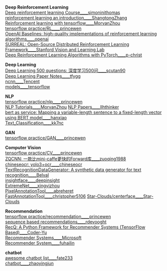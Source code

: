 **Deep Reinforcement Learning**                                                                                                  
[Deep reinforcement learning Course____simoninithomas](https://github.com/simoninithomas/Deep_reinforcement_learning_Course)                                 
[reinforcement learning an introduction____ShangtongZhang](https://github.com/ShangtongZhang/reinforcement-learning-an-introduction)                            
[Reinforcement learning with tensorflow____MorvanZhou](https://github.com/MorvanZhou/Reinforcement-learning-with-tensorflow)                                                      
[tensorflow practice/RL____princewen](https://github.com/princewen/tensorflow_practice/tree/master/RL)                                                               
[OpenAI Baselines: high-quality implementations of reinforcement learning algorithms____openai](https://github.com/openai/baselines)                                          
[SURREAL: Open-Source Distributed Reinforcement Learning Framework____Stanford Vision and Learning Lab](https://github.com/SurrealAI/surreal)                                                  
[Deep Reinforcement Learning Algorithms with PyTorch____p-christ](https://github.com/p-christ/Deep-Reinforcement-Learning-Algorithms-with-PyTorch)                                   
                                                                              
**Deep Learning**                                          
[Deep Learning 500 questions: 深度学习500问____scutan90](https://github.com/scutan90/DeepLearning-500-questions)                                         
[Deep Learning Paper Notes____tfygg](https://github.com/tfygg/Deep-Learning-Paper-Notes)                                    
[ncnn____Tencent](https://github.com/Tencent/ncnn)                                                                             
[models____tensorflow](https://github.com/tensorflow/models)                                      

**NLP**                             
[tensorflow practice/nlp____princewen](https://github.com/princewen/tensorflow_practice/tree/master/nlp)                                   
[NLP Tutorials____MorvanZhou](https://github.com/MorvanZhou/NLP-Tutorials)
[NLP Papers____llhthinker](https://github.com/llhthinker/NLP-Papers)                                 
[bert as service: Mapping a variable-length sentence to a fixed-length vector using BERT model____hanxiao](https://github.com/hanxiao/bert-as-service)                                                                                    
[Text_Classification____kk7nc](https://github.com/kk7nc/Text_Classification)                                               

**GAN**                                    
[tensorflow practice/GAN____princewen](https://github.com/princewen/tensorflow_practice/tree/master/GAN)
                                                           
**Computer Vision**                            
[tensorflow practice/CV____princewen](https://github.com/princewen/tensorflow_practice/tree/master/CV)                                   
[ZQCNN: 一款比mini-caffe更快的Forward库____zuoqing1988](https://github.com/zuoqing1988/ZQCNN)                                         
[chineseocr: yolo3+ocr____chineseocr](https://github.com/chineseocr/chineseocr)                       
[TextRecognitionDataGenerator: A synthetic data generator for text recognition____Belval](https://github.com/Belval/TextRecognitionDataGenerator)                                       
[insightface____deepinsight](https://github.com/deepinsight/insightface)                                                      
[ExtremeNet____xingyizhou](https://github.com/xingyizhou/ExtremeNet)                                                      
[PixelAnnotationTool____abreheret](https://github.com/abreheret/PixelAnnotationTool)                                                   
[FastAnnotationTool____christopher5106](https://github.com/christopher5106/FastAnnotationTool)                                         [Star-Clouds/centerface____Star-Clouds](https://github.com/Star-Clouds/centerface)                                                                                         
  
  
  
**Recommendation**                                 
[tensorflow practice/recommendation____princewen](https://github.com/princewen/tensorflow_practice/tree/master/recommendation)             
[sequence based recommendations____rdevooght](https://github.com/rdevooght/sequence-based-recommendations)                                   
[RecQ: A Python Framework for Recommender Systems (TensorFlow Based)____Coder-Yu](https://github.com/Coder-Yu/RecQ)                            
[Recommender Systems____Microsoft](https://github.com/Microsoft/Recommenders)                                                   
[Recommender System____fuhailin](https://github.com/fuhailin/Recommender-System)
 
**chatbot**                                                    
[awesome chatbot list____fate233](https://github.com/fate233/awesome-chatbot-list)                                        
[chatbot____zhaoyingjun](https://github.com/zhaoyingjun/chatbot)
